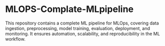 # MLOPS-Complate-MLpipeline
This repository contains a complete ML pipeline for MLOps, covering data ingestion, preprocessing, model training, evaluation, deployment, and monitoring. It ensures automation, scalability, and reproducibility in the ML workflow.
